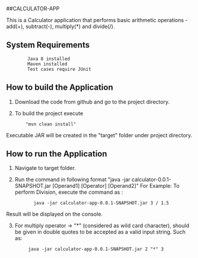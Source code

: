 
##CALCULATOR-APP

This is a Calculator application that performs basic arithmetic operations - add(+), subtract(-), multiply(*) and divide(/).

System Requirements
--------------------

            Java 8 installed
            Maven installed
            Test cases require JUnit

How to build the Application
---------------------------

1. Download the code from github and go to the project directory.
2. To build the project execute 
           
           "mvn clean install"

Executable JAR will be created in the "target" folder under project directory.

How to run the Application
---------------------------

1. Navigate to target folder.
2. Run the command in following format "java -jar calculator-0.0.1-SNAPSHOT.jar [Operand1] [Operator] [Operand2]" For Example: To perform Division, execute the command as : 
    
              java -jar calculator-app-0.0.1-SNAPSHOT.jar 3 / 1.5
 Result will be displayed on the console.
 
 3. For multiply operator -> "*" (considered as wild card character), should be given in double quotes to be accepted as a valid input string. Such as:
              
             java -jar calculator-app-0.0.1-SNAPSHOT.jar 2 "*" 3
            
